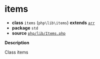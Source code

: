 # items

- **class** `items` (`php\lib\items`) **extends** [`arr`](api-docs/classes/php/lib/arr.md)
- **package** `std`
- **source** [`php/lib/Items.php`](./src/main/resources/JPHP-INF/sdk/php/lib/Items.php)

**Description**

Class items